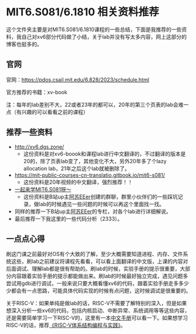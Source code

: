 # MIT6.S081/6.1810 相关资料推荐

这个文件夹主要是对MIT6.S081/6.1810课程的一些总结，下面是我推荐的一些资料，我自己对xv6部分代码做了小结，关于lab并没有写太多内容，网上这部分的博客也挺多的。

## 官网
官网：https://pdos.csail.mit.edu/6.828/2023/schedule.html

官方推荐的书籍：xv-book

注：每年的lab差别不大，22或者23年的都可以，20年的第三个页表的lab会难一点（有兴趣的可以看看之前的课程）

## 推荐一些资料
- http://xv6.dgs.zone/ 
  - 这份资料是对xv6-boook和课程lab进行中文翻译的，不过翻译的版本是20的，除了页表lab变了，其他变化不大，另外20年多了个lazy allocation lab，21年之后这个lab就被删除了。
- https://mit-public-courses-cn-translatio.gitbook.io/mit6-s081/
  - 这份资料是20年视频的中文翻译，强烈推荐！！
- [一起来学MIT6.S081呀～ ](https://tarplkpqsm.feishu.cn/docs/doccnBFsXFMsAr1oXEVsaT9E3Jg#Hwd9gu)
  - 这份资料是B站up主[阿苏EEer](https://space.bilibili.com/16765968)创建的群聊，群里小伙伴们的一些踩坑记录，做lab的时候遇见一些问题的时候可以再这个里面找一找。
- 同样的推荐一下B站up主[阿苏EEer](https://space.bilibili.com/16765968)的专栏，对各个lab进行详细解说。
- 最后推荐一下我这里的一些代码分析（2333）。

## 一点点心得
刷这门课之前最好对OS有个大致的了解，至少大概需要知道进程、内存、文件系统这些，刷lab之前建议将课程先看看，可以看上面翻译的中文版，上课的内容对后面调试、理解lab都是很有帮助的。刷lab的时候，实验手册的提示很重要，大部分内容跟着实验手册的提示都能做出来。刷lab的时候最好独立完成，遇见问题多尝试用gdb进行调试，一般来说只要大概看懂xv6的代码，跟着实验手册走多多少少都会有一点思路，可能具体代码实现的时候有点问题，这时候调试是很重要的。

关于RISC-V：如果单纯是做lab的话，RISC-V不需要了解特别的深入，但是如果想深入分析一些xv6的代码，包括内核启动、中断异常、系统调用等等这些内容，还是需要简单学习一下RISC-V的，这里有一本[中文手册](http://staff.ustc.edu.cn/~llxx/cod/reference_books/RISC-V-Reader-Chinese-v2p12017.pdf)可以看一下。如果想学习RISC-V的话，推荐[《RISC-V体系结构编程与实践》](https://book.douban.com/subject/36240082/)。